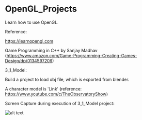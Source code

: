 # OpenGL_Projects

Learn how to use OpenGL.

Reference: 

https://learnopengl.com 

Game Programming in C++ by Sanjay Madhav (https://www.amazon.com/Game-Programming-Creating-Games-Design/dp/0134597206)


3_1_Model:

Build a project to load obj file, which is exported from blender.

A character model is 'Link' (reference: https://www.youtube.com/c/TheObservatoryShow)

Screen Capture during execution of 3_1_Model project:

![alt text](https://github.com/ddooooo/OpenGL_Projects/Screen_Capture/master/Link.png?raw=true)

